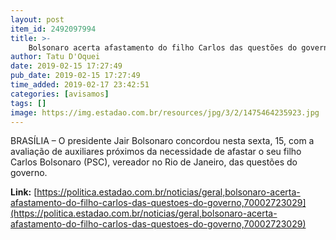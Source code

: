 ```yaml
---
layout: post
item_id: 2492097994
title: >-
    Bolsonaro acerta afastamento do filho Carlos das questões do governo
author: Tatu D'Oquei
date: 2019-02-15 17:27:49
pub_date: 2019-02-15 17:27:49
time_added: 2019-02-17 23:42:51
categories: [avisamos]
tags: []
image: https://img.estadao.com.br/resources/jpg/3/2/1475464235923.jpg
---
```


BRASÍLIA – O presidente Jair Bolsonaro concordou nesta sexta, 15, com a avaliação de auxiliares próximos da necessidade de afastar o seu filho Carlos Bolsonaro (PSC), vereador no Rio de Janeiro, das questões do governo.

**Link:** [https://politica.estadao.com.br/noticias/geral,bolsonaro-acerta-afastamento-do-filho-carlos-das-questoes-do-governo,70002723029](https://politica.estadao.com.br/noticias/geral,bolsonaro-acerta-afastamento-do-filho-carlos-das-questoes-do-governo,70002723029)

